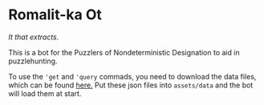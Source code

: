 # Romalit-ka Ot
*It that extracts.*

This is a bot for the Puzzlers of Nondeterministic Designation to aid in puzzlehunting.

To use the `'get` and `'query` commads, you need to download the data files, which can be found [here.](https://cdn.discordapp.com/attachments/208400802404892672/874786502478024724/data.zip)
Put these json files into `assets/data` and the bot will load them at start.
